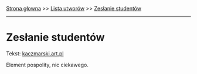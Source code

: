 [Strona głowna](../index.md) >> [Lista utworów](../list.md) >> [Zesłanie studentów](688.md)

---

# Zesłanie studentów

Tekst: [kaczmarski.art.pl](https://www.kaczmarski.art.pl/tworczosc/wiersze/zeslanie-studentow/)

Element pospolity, nic ciekawego.
